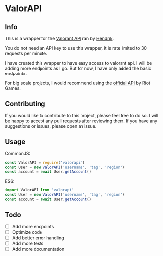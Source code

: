# ValorAPI

## Info

This is a wrapper for the [Valorant API](https://github.com/Henrik-3/unofficial-valorant-api) ran by [Hendrik](https://github.com/Henrik-3).

You do not need an API key to use this wrapper, it is rate limited to 30 requests per minute.

I have created this wrapper to have easy access to valorant api. I will be adding more endpoints as I go. But for now, I have only added the basic endpoints.

For big scale projects, I would recommend using the [official API](https://developer.riotgames.com/docs/valorant) by Riot Games.

## Contributing

If you would like to contribute to this project, please feel free to do so. I will be happy to accept any pull requests after reviewing them. If you have any suggestions or issues, please open an issue.

## Usage

CommonJS:

```js
const ValorAPI = require('valorapi')
const User = new ValorAPI('username', 'tag', 'region')
const account = await User.getAccount()
```

ES6:

```js
import ValorAPI from 'valorapi'
const User = new ValorAPI('username', 'tag', 'region')
const account = await User.getAccount()
```

## Todo

- [ ] Add more endpoints
- [ ] Optimize code
- [ ] Add better error handling
- [ ] Add more tests
- [ ] Add more documentation

